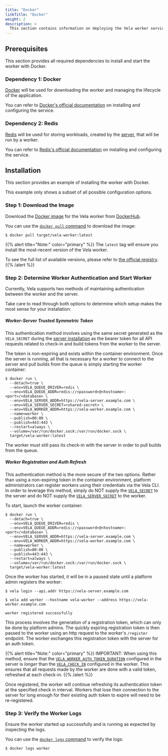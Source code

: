 ```yaml
---
title: "Docker"
linkTitle: "Docker"
weight: 2
description: >
  This section contains information on deploying the Vela worker service with Docker.
---
```


## Prerequisites

This section provides all required dependencies to install and start the worker with Docker.

### Dependency 1: Docker

[Docker](https://docs.docker.com/) will be used for downloading the worker and managing the lifecycle of the application.

You can refer to [Docker's official documentation](https://docs.docker.com/get-docker/) on installing and configuring the service.

### Dependency 2: Redis

[Redis](https://redis.io/) will be used for storing workloads, created by the [server](/docs/installation/server/), that will be run by a worker.

You can refer to [Redis's official documentation](https://redis.io/topics/quickstart/) on installing and configuring the service.

## Installation

This section provides an example of installing the worker with Docker.

This example only shows a subset of all possible configuration options.

### Step 1: Download the Image

Download the [Docker image](https://docs.docker.com/get-started/overview/#images) for the Vela worker from [DockerHub](https://hub.docker.com/).

You can use the [`docker pull` command](https://docs.docker.com/engine/reference/commandline/pull/) to download the image:

```shell
$ docker pull target/vela-worker:latest
```

{{% alert title="Note:" color="primary" %}}
The `latest` tag will ensure you install the most-recent version of the Vela worker.

To see the full list of available versions, please refer to [the official registry](https://hub.docker.com/r/target/vela-worker).
{{% /alert %}}

### Step 2: Determine Worker Authentication and Start Worker

Currently, Vela supports two methods of maintaining authentication between the worker and the server. 

Take care to read through both options to determine which setup makes the most sense for your installation:

##### Worker-Server Trusted Symmetric Token

This authentication method involves using the same secret generated as the `VELA_SECRET` during the [server installation](/docs/installation/server/docker/#step-3-create-a-shared-secret)
as the bearer token for all API requests related to check-in and build tokens from the worker to the server.

The token is non-expiring and exists within the container environment. Once the server is running, all that is necessary for a worker to connect to the server and pull builds from the queue
is simply starting the worker container:

```shell
$ docker run \
  --detach=true \
  --env=VELA_QUEUE_DRIVER=redis \
  --env=VELA_QUEUE_ADDR=redis://<password>@<hostname>:<port>/<database> \
  --env=VELA_SERVER_ADDR=https://vela-server.example.com \
  --env=VELA_SERVER_SECRET=<shared-secret> \
  --env=VELA_WORKER_ADDR=https://vela-worker.example.com \
  --name=worker \
  --publish=80:80 \
  --publish=443:443 \
  --restart=always \
  --volume=/var/run/docker.sock:/var/run/docker.sock \
  target/vela-worker:latest
```

The worker must still pass its check-in with the server in order to pull builds from the queue.

##### Worker Registration and Auth Refresh

This authentication method is the more secure of the two options. Rather than using a non-expiring token in the container environment, platform administrators can register workers
using their credentials via the Vela CLI. In order to leverage this method, simply do NOT supply the [`VELA_SECRET`](/docs/installation/server/reference/#vela_secret) to the server and
do NOT supply the [`VELA_SERVER_SECRET`](/docs/installation/worker/reference/#vela_server_secret) to the worker. 

To start, launch the worker container:

```shell
$ docker run \
  --detach=true \
  --env=VELA_QUEUE_DRIVER=redis \
  --env=VELA_QUEUE_ADDR=redis://<password>@<hostname>:<port>/<database> \
  --env=VELA_SERVER_ADDR=https://vela-server.example.com \
  --env=VELA_WORKER_ADDR=https://vela-worker.example.com \
  --name=worker \
  --publish=80:80 \
  --publish=443:443 \
  --restart=always \
  --volume=/var/run/docker.sock:/var/run/docker.sock \
  target/vela-worker:latest
```

Once the worker has started, it will be in a paused state until a platform admin registers the worker:

```shell
$ vela login --api.addr https://vela-server.example.com

$ vela add worker --hostname vela-worker --address https://vela-worker.example.com

worker registered successfully
```

This process involves the generation of a registration token, which can only be done by platform admins. The quickly expiring registration token is then passed to the worker using an http 
request to the worker's `/register` endpoint. The worker exchanges this registration token with the server for an auth token. 

{{% alert title="Note:" color="primary" %}}
IMPORTANT: When using this method, ensure that the [`VELA_WORKER_AUTH_TOKEN_DURATION`](/docs/installation/server/reference/#vela_worker_auth_token_duration) configured in the server is _longer_ than the
[`VELA_CHECK_IN`](/docs/installation/worker/reference/#vela_check_in) configured in the worker. This ensures that all requests made by the worker are done with a valid token, refreshed at each check-in.
{{% /alert %}}

Once registered, the worker will continue refreshing its authentication token at the specified check in interval. Workers that lose their connection to the server for long enough for their existing auth
token to expire will need to be re-registered.

### Step 3: Verify the Worker Logs

Ensure the worker started up successfully and is running as expected by inspecting the logs.

You can use the [`docker logs` command](https://docs.docker.com/engine/reference/commandline/logs/) to verify the logs:

```shell
$ docker logs worker
```
